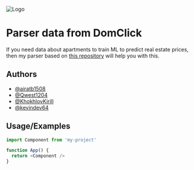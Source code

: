 
![Logo](https://github.com/Sirius-2024-AI/parsing_data_DK/img/logo.png)

# **Parser data from DomClick**

If you need data about apartments to train ML to predict real estate prices, then my parser based on [this repository](https://gitlab.com/airatb1508/domclick-parser/-/blob/main/API.org) will help you with this.

## Authors

- [@airatb1508](https://gitlab.com/airatb1508)
- [@Qwest1204](https://github.com/Qwest1204)
- [@KhokhlovKirill](https://github.com/KhokhlovKirill)
- [@kevindev64](https://github.com/kevindev64)


## Usage/Examples

```javascript
import Component from 'my-project'

function App() {
  return <Component />
}
```

